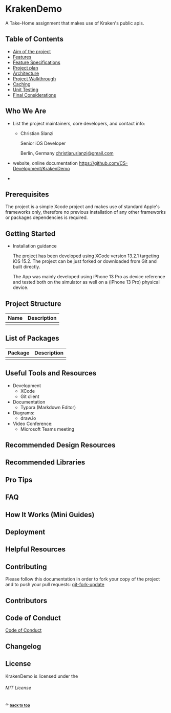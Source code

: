 # KrakenDemo
A Take-Home assignment that makes use of Kraken's public apis.

## Table of Contents

- [Aim of the project](Docs/AimOfTheProject/000_Introduction.md)
- [Features](Docs/Features/000_Features.md)
- [Feature Specifications](Docs/Features/001_FeatureSpecs.md)
- [Project plan](Docs/ProjectPlan/000_ProjectPlan.md)
- [Architecture](Docs/Architecture/000_Architecture.md)
- [Project Walkthrough ](Docs/Walkthrough/000_Walkthrough.md)
- [Caching](Docs/Caching/000_Caching.md)
- [Unit Testing](Docs/Testing/000_UnitTesting.md)
- [Final Considerations](Docs/Considerations/000_FinalConsiderations.md)





## Who We Are

* List the project maintainers, core developers, and contact info:

  - Christian Slanzi

    Senior iOS Developer

    Berlin, Germany
    christian.slanzi@gmail.com

* website, online documentation
  https://github.com/CS-Development/KrakenDemo 


* 

## Prerequisites

The project is a simple Xcode project and makes use of standard Apple's frameworks only, therefore no previous installation of any other frameworks or packages dependencies is required.

## Getting Started

* Installation guidance

  The project has been developed using XCode version 13.2.1 targeting iOS 15.2. The project can be just forked or downloaded from Git and built directly.

  The App was mainly developed using iPhone 13 Pro as device reference and tested both on the simulator as well on a (iPhone 13 Pro) physical device.

## Project Structure

| Name | Description |
| ---- | ----------- |
|      |             |

## List of Packages

| Package | Description |
| ------- | ----------- |
|         |             |

## Useful Tools and Resources

- Development
  - XCode
  - Git client
- Documentation
  - Typora (Markdown Editor)
- Diagrams:
  - draw.io
- Video Conference:
  - Microsoft Teams meeting

## Recommended Design Resources

## Recommended Libraries

## Pro Tips

## FAQ

## How It Works (Mini Guides)

## Deployment

## Helpful Resources

## Contributing

Please follow this documentation in order to fork your copy of the project and to push your pull requests:
[git-fork-update](Docs/git-fork-update/gistfile1.md)

## Contributors

## Code of Conduct

[Code of Conduct](./CODE_OF_CONDUCT.md)

## Changelog

## License  

KrakenDemo is licensed under the

###### MIT License

:top: <sub>[**back to top**](#table-of-contents)</sub>

